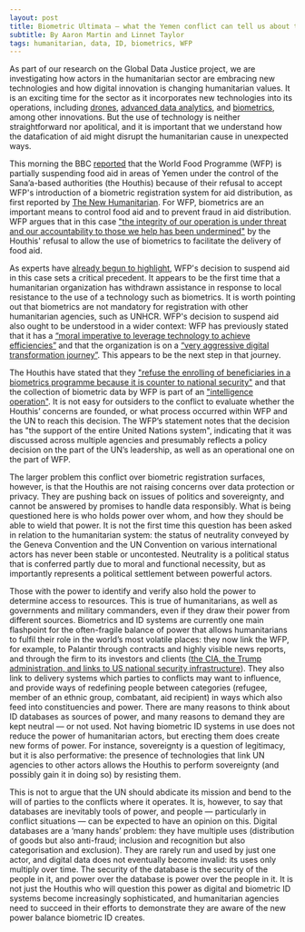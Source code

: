 ```yaml
---
layout: post
title: Biometric Ultimata — what the Yemen conflict can tell us about the politics of digital ID systems
subtitle: By Aaron Martin and Linnet Taylor
tags: humanitarian, data, ID, biometrics, WFP
---
```

As part of our research on the Global Data Justice project, we are investigating how actors in the humanitarian sector are embracing new technologies and how digital innovation is changing humanitarian values. It is an exciting time for the sector as it incorporates new technologies into its operations, including [drones](https://insight.wfp.org/drones-5-reasons-why-the-world-food-programme-is-using-them-20ca47e73b56), [advanced data analytics](https://globaldatajustice.org/2019-02-06-WFP-palantir/), and [biometrics](https://www.theengineroom.org/biometrics-in-the-humanitarian-sector/), among other innovations. But the use of technology is neither straightforward nor apolitical, and it is important that we understand how the datafication of aid might disrupt the humanitarian cause in unexpected ways.

This morning the BBC [reported](https://www.bbc.com/news/world-middle-east-48716258) that the World Food Programme (WFP) is partially suspending food aid in areas of Yemen under the control of the Sana’a-based authorities (the Houthis) because of their refusal to accept WFP's introduction of a biometric registration system for aid distribution, as first reported by [The New Humanitarian](https://www.thenewhumanitarian.org/news/2019/06/17/un-yemen-rebels-aid-theft-biometrics). For WFP, biometrics are an important means to control food aid and to prevent fraud in aid distribution. WFP argues that in this case ["the integrity of our operation is under threat and our accountability to those we help has been undermined"](https://reliefweb.int/report/yemen/world-food-programme-begins-partial-suspension-aid-yemen) by the Houthis' refusal to allow the use of biometrics to facilitate the delivery of food aid.

As experts have [already begun to highlight](https://twitter.com/drbenhayes/status/1141971597563236353), WFP's decision to suspend aid in this case sets a critical precedent. It appears to be the first time that a humanitarian organization has withdrawn assistance in response to local resistance to the use of a technology such as biometrics. It is worth pointing out that biometrics are not mandatory for registration with other humanitarian agencies, such as UNHCR. WFP's decision to suspend aid also ought to be understood in a wider context: WFP has previously stated that it has a [“moral imperative to leverage technology to achieve efficiencies”](https://globaldatajustice.org/2019-02-06-WFP-palantir/) and that the organization is on a [“very aggressive digital transformation journey”](https://globaldatajustice.org/2019-02-06-WFP-palantir/). This appears to be the next step in that journey.

The Houthis have stated that they ["refuse the enrolling of beneficiaries in a biometrics programme because it is counter to national security"](https://www.thenewhumanitarian.org/news/2019/06/17/un-yemen-rebels-aid-theft-biometrics) and that the collection of biometric data by WFP is part of an ["intelligence operation"](https://twitter.com/BenParker140/status/1141812864904249354). It is not easy for outsiders to the conflict to evaluate whether the Houthis’ concerns are founded, or what process occurred within WFP and the UN to reach this decision. The WFP’s statement notes that the decision has "the support of the entire United Nations system", indicating that it was discussed across multiple agencies and presumably reflects a policy decision on the part of the UN’s leadership, as well as an operational one on the part of WFP.

The larger problem this conflict over biometric registration surfaces, however, is that the Houthis are not raising concerns over data protection or privacy. They are pushing back on issues of politics and sovereignty, and cannot be answered by promises to handle data responsibly. What is being questioned here is who holds power over whom, and how they should be able to wield that power. It is not the first time this question has been asked in relation to the humanitarian system: the status of neutrality conveyed by the Geneva Convention and the UN Convention on various international actors has never been stable or uncontested. Neutrality is a political status that is conferred partly due to moral and functional necessity, but as importantly represents a political settlement between powerful actors.

Those with the power to identify and verify also hold the power to determine access to resources. This is true of humanitarians, as well as governments and military commanders, even if they draw their power from different sources. Biometrics and ID systems are currently one main flashpoint for the often-fragile balance of power that allows humanitarians to fulfil their role in the world’s most volatile places: they now link the WFP, for example, to Palantir through contracts and highly visible news reports, and through the firm to its investors and clients ([the CIA, the Trump administration, and links to US national security infrastructure](https://theintercept.com/2019/05/02/peter-thiels-palantir-was-used-to-bust-hundreds-of-relatives-of-migrant-children-new-documents-show/)). They also link to delivery systems which parties to conflicts may want to influence, and provide ways of redefining people between categories (refugee, member of an ethnic group, combatant, aid recipient) in ways which also feed into constituencies and power. There are many reasons to think about ID databases as sources of power, and many reasons to demand they are kept neutral — or not used. Not having biometric ID systems in use does not reduce the power of humanitarian actors, but erecting them does create new forms of power. For instance, sovereignty is a question of legitimacy, but it is also performative: the presence of technologies that link UN agencies to other actors allows the Houthis to perform sovereignty (and possibly gain it in doing so) by resisting them. 

This is not to argue that the UN should abdicate its mission and bend to the will of parties to the conflicts where it operates. It is, however, to say that databases are inevitably tools of power, and people — particularly in conflict situations — can be expected to have an opinion on this. Digital databases are a ‘many hands’ problem: they have multiple uses (distribution of goods but also anti-fraud; inclusion and recognition but also categorisation and exclusion). They are rarely run and used by just one actor, and digital data does not eventually become invalid: its uses only multiply over time. The security of the database is the security of the people in it, and power over the database is power over the people in it. It is not just the Houthis who will question this power as digital and biometric ID systems become increasingly sophisticated, and humanitarian agencies need to succeed in their efforts to demonstrate they are aware of the new power balance biometric ID creates.
